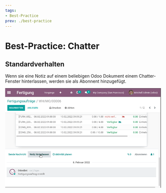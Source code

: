 ```yaml
---
tags:
- Best-Practice
prev: ./best-practice
---
```

# Best-Practice: Chatter

## Standardverhalten

Wenn sie eine Notiz auf einem beliebigen Odoo Dokument einem Chatter-Fenster hinterlassen, werden sie als Abonnent hinzugefügt.

![](assets/Diskussion%20Follower%20bei%20Notiz.gif)